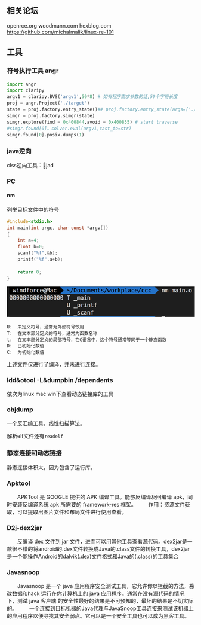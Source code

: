 ## 相关论坛
openrce.org
woodmann.com
hexblog.com
https://github.com/michalmalik/linux-re-101
## 工具
### 符号执行工具 angr
```python
import angr
import claripy
argv1 = claripy.BVS('argv1',50*8) # 如有程序需求参数的话,50个字符长度
proj = angr.Project('./target')
state = proj.factory.entry_state()## proj.factory.entry_state(args=['./target', argv1]) 参数0是目标本身的名字
simgr = proj.factory.simgr(state)
simgr.explore(find = 0x400844,avoid = 0x400855) # start traverse
#simgr.found[0]。solver.eval(argv1,cast_to=str)
simgr.found[0].posix.dumps(1)
```
### java逆向
clss逆向工具：jad

### PC

#### nm 
列举目标文件中的符号
```c
#include<stdio.h>
int main(int argc, char const *argv[])
{
    int a=4;
    float b=0;
    scanf("%f",&b);
    printf("%f",a+b);

    return 0;
}

```

![](ReversingEngineering/2018-01-08-13-51-13.png)

    U:  未定义符号，通常为外部符号饮用
    T:  在文本部分定义的符号，通常为函数名称
    t:  在文本部分定义的局部符号，在C语言中，这个符号通常等同于一个静态函数
    D:  已初始化数值
    C:  为初始化数值
    
上述文件仅进行了编译，并未进行连接。
### ldd&otool -L&dumpbin /dependents 
依次为linux mac win下查看动态链接库的工具
### objdump
一个反汇编工具，线性扫描算法。

解析elf文件还有`readelf`
### 静态连接和动态链接
静态连接体积大，因为包含了运行库。
### Apktool
　　APKTool 是 GOOGLE 提供的 APK 编译工具。能够反编译及回编译 apk，同时安装反编译系统 apk 所需要的 framework-res 框架。
　　作用：资源文件获取，可以提取出图片文件和布局文件进行使用查看。


### D2j-dex2jar
　　反编译 dex 文件到 jar 文件，进而可以用其他工具查看源代码。dex2jar是一款很不错的将android的.dex文件转换成Java的.class文件的转换工具，dex2jar是一个能操作Android的dalvik(.dex)文件格式和Java的(.class)的工具集合

### Javasnoop
　　Javasnoop 是一个 java 应用程序安全测试工具，它允许你以拦截的方法，篡改数据和hack 运行在你计算机上的 java 应用程序。通常在没有源代码的情况下，测试 java 客户端 的安全性最好的结果是不可预知的，最坏的结果是不切实际的。
　　一个连接到目标机器的Java代理与JavaSnoop工具连接来测试该机器上的应用程序以便寻找其安全弱点。它可以是一个安全工具也可以成为黑客工具。